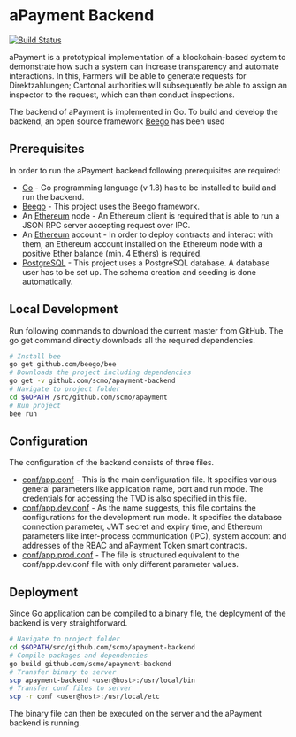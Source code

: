 
# aPayment Backend

[![Build Status](https://travis-ci.org/scmo/apayment-backend.svg?branch=master)](https://travis-ci.org/scmo/foodchain-backend)

aPayment is a prototypical implementation of a blockchain-based system to demonstrate how such a system can increase transparency and
automate interactions. In this, Farmers will be able to generate requests for Direktzahlungen; Cantonal authorities will subsequently be able to assign an inspector to the request, which can then conduct inspections.

The backend of aPayment is implemented in Go. To build and develop the backend, an open source framework [Beego] has been used


## Prerequisites

In order to run the aPayment backend following prerequisites are required:

* [Go] - Go programming language (v 1.8) has to be installed to build and run the backend.
* [Beego] - This project uses the Beego framework.
* An [Ethereum] node - An Ethereum client is required that is able to run a JSON RPC                       server accepting request over IPC.
* An [Ethereum] account - In order to deploy contracts and interact with them, an Ethereum
                          account installed on the Ethereum node with a positive Ether balance (min. 4
                          Ethers) is required.
* [PostgreSQL] - This project uses a PostgreSQL database. A database user has to be set
                 up. The schema creation and seeding is done automatically.



## Local Development
Run following commands to download the current master from GitHub. The go get
command directly downloads all the required dependencies.

```sh
# Install bee
go get github.com/beego/bee
# Downloads the project including dependencies
go get -v github.com/scmo/apayment-backend
# Navigate to project folder
cd $GOPATH /src/github.com/scmo/apayment
# Run project
bee run
```

## Configuration
 The configuration of the backend consists of three files.

* [conf/app.conf](conf/app.conf) - This is the main configuration file. It specifies various general parameters
  like application name, port and run mode. The credentials for accessing the TVD
  is also specified in this file.
* [conf/app.dev.conf](conf/app.dev.default.conf) - As the name suggests, this file contains the configurations for the
  development run mode. It specifies the database connection parameter, JWT secret
  and expiry time, and Ethereum parameters like inter-process communication (IPC),
  system account and addresses of the RBAC and aPayment Token smart contracts.
* [conf/app.prod.conf](conf/app.prod.default.conf) - The file is structured equivalent to the conf/app.dev.conf file
  with only different parameter values.
  
## Deployment
Since Go application can be compiled to a binary file, the deployment of the backend is
very straightforward.

```sh
# Navigate to project folder
cd $GOPATH/src/github.com/scmo/apayment-backend
# Compile packages and dependencies
go build github.com/scmo/apayment-backend
# Transfer binary to server
scp apayment-backend <user@host>:/usr/local/bin
# Transfer conf files to server
scp -r conf <user@host>:/usr/local/etc
```

The binary file can then be executed on the server and the aPayment backend is running.

[Go]: <https://github.com/golang>
[Beego]: <https://github.com/astaxie/beego>
[Ethereum]: <https://github.com/ethereum/go-ethereum/wiki/geth>
[PostgreSQL]: <https://www.postgresql.org/>
